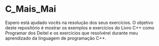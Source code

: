 # C_Mais_Mai
 Espero está ajudado vocês na resolução dos seus exercícios. 
 O objetivo  deste repositório é mostrar os exemplos e exercícios do Livro C++ como Programar dos Deitel e os exercícios que resolvérei durante  meu aprendizado da linguagem de programação C++.
